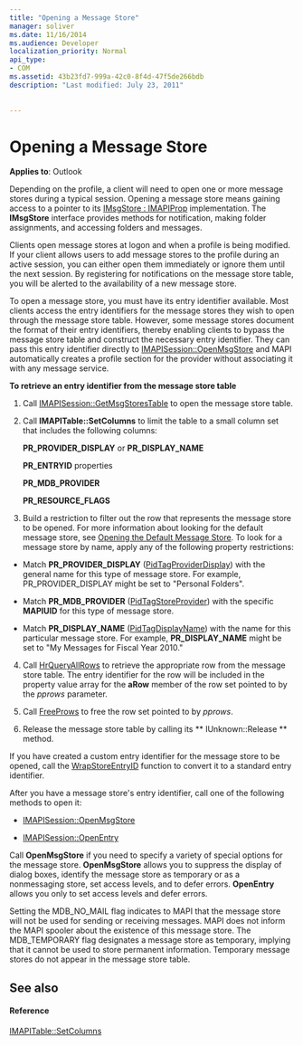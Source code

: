 ```yaml
---
title: "Opening a Message Store"
manager: soliver
ms.date: 11/16/2014
ms.audience: Developer
localization_priority: Normal
api_type:
- COM
ms.assetid: 43b23fd7-999a-42c0-8f4d-47f5de266bdb
description: "Last modified: July 23, 2011"
 
 
---
```


# Opening a Message Store

  
  
**Applies to**: Outlook 
  
Depending on the profile, a client will need to open one or more message stores during a typical session. Opening a message store means gaining access to a pointer to its [IMsgStore : IMAPIProp](imsgstoreimapiprop.md) implementation. The **IMsgStore** interface provides methods for notification, making folder assignments, and accessing folders and messages. 
  
Clients open message stores at logon and when a profile is being modified. If your client allows users to add message stores to the profile during an active session, you can either open them immediately or ignore them until the next session. By registering for notifications on the message store table, you will be alerted to the availability of a new message store.
  
To open a message store, you must have its entry identifier available. Most clients access the entry identifiers for the message stores they wish to open through the message store table. However, some message stores document the format of their entry identifiers, thereby enabling clients to bypass the message store table and construct the necessary entry identifier. They can pass this entry identifier directly to [IMAPISession::OpenMsgStore](imapisession-openmsgstore.md) and MAPI automatically creates a profile section for the provider without associating it with any message service. 
  
 **To retrieve an entry identifier from the message store table**
  
1. Call [IMAPISession::GetMsgStoresTable](imapisession-getmsgstorestable.md) to open the message store table. 
    
2. Call **IMAPITable::SetColumns** to limit the table to a small column set that includes the following columns: 
    
    **PR_PROVIDER_DISPLAY** or **PR_DISPLAY_NAME**
    
    **PR_ENTRYID** properties 
    
    **PR_MDB_PROVIDER**
    
    **PR_RESOURCE_FLAGS**
    
3. Build a restriction to filter out the row that represents the message store to be opened. For more information about looking for the default message store, see [Opening the Default Message Store](opening-the-default-message-store.md). To look for a message store by name, apply any of the following property restrictions:
    
  - Match **PR_PROVIDER_DISPLAY** ([PidTagProviderDisplay](pidtagproviderdisplay-canonical-property.md)) with the general name for this type of message store. For example, PR_PROVIDER_DISPLAY might be set to "Personal Folders".
    
  - Match **PR_MDB_PROVIDER** ([PidTagStoreProvider](pidtagstoreprovider-canonical-property.md)) with the specific **MAPIUID** for this type of message store. 
    
  - Match **PR_DISPLAY_NAME** ([PidTagDisplayName](pidtagdisplayname-canonical-property.md)) with the name for this particular message store. For example, **PR_DISPLAY_NAME** might be set to "My Messages for Fiscal Year 2010." 
    
4. Call [HrQueryAllRows](hrqueryallrows.md) to retrieve the appropriate row from the message store table. The entry identifier for the row will be included in the property value array for the **aRow** member of the row set pointed to by the  _pprows_ parameter. 
    
5. Call [FreeProws](freeprows.md) to free the row set pointed to by  _pprows_.
    
6. Release the message store table by calling its ** IUnknown::Release ** method. 
    
If you have created a custom entry identifier for the message store to be opened, call the [WrapStoreEntryID](wrapstoreentryid.md) function to convert it to a standard entry identifier. 
  
After you have a message store's entry identifier, call one of the following methods to open it:
  
- [IMAPISession::OpenMsgStore](imapisession-openmsgstore.md)
    
- [IMAPISession::OpenEntry](imapisession-openentry.md)
    
Call **OpenMsgStore** if you need to specify a variety of special options for the message store. **OpenMsgStore** allows you to suppress the display of dialog boxes, identify the message store as temporary or as a nonmessaging store, set access levels, and to defer errors. **OpenEntry** allows you only to set access levels and defer errors. 
  
Setting the MDB_NO_MAIL flag indicates to MAPI that the message store will not be used for sending or receiving messages. MAPI does not inform the MAPI spooler about the existence of this message store. The MDB_TEMPORARY flag designates a message store as temporary, implying that it cannot be used to store permanent information. Temporary message stores do not appear in the message store table. 
  
## See also

#### Reference

[IMAPITable::SetColumns](imapitable-setcolumns.md)

